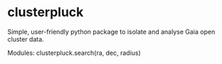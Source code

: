 # clusterpluck
Simple, user-friendly python package to isolate and analyse Gaia open cluster data.

Modules:
clusterpluck.search(ra, dec, radius)
